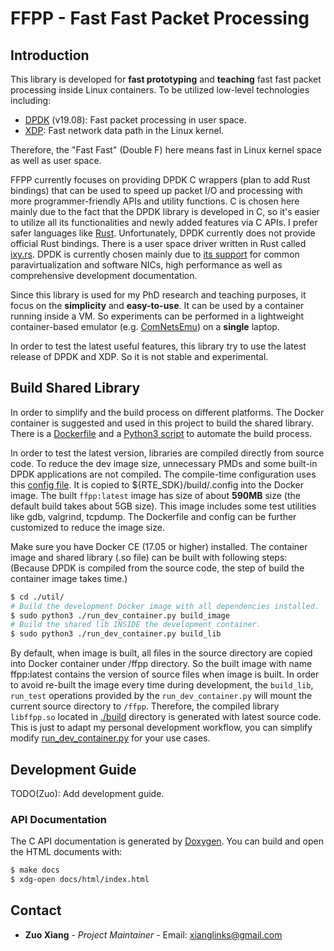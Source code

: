 # FFPP - Fast Fast Packet Processing #

## Introduction ##

This library is developed for **fast prototyping** and **teaching** fast fast packet processing inside Linux containers.
To be utilized low-level technologies including:

-   [DPDK](https://www.dpdk.org/) (v19.08): Fast packet processing in user space.
-   [XDP](https://www.iovisor.org/technology/xdp): Fast network data path in the Linux kernel.

Therefore, the "Fast Fast" (Double F) here means fast in Linux kernel space as well as user space.

FFPP currently focuses on providing DPDK C wrappers (plan to add Rust bindings) that can be used to speed up packet I/O
and processing with more programmer-friendly APIs and utility functions.
C is chosen here mainly due to the fact that the DPDK library is developed in C, so it's easier to utilize all its
functionalities and newly added features via C APIs.
I prefer safer languages like [Rust](https://www.rust-lang.org/).
Unfortunately, DPDK currently does not provide official Rust bindings.
There is a user space driver written in Rust called [ixy.rs](https://github.com/ixy-languages/ixy.rs).
DPDK is currently chosen mainly due to [its support](http://core.dpdk.org/supported/) for common paravirtualization and
software NICs, high performance as well as comprehensive development documentation.

Since this library is used for my PhD research and teaching purposes, it focus on the **simplicity** and **easy-to-use**.
It can be used by a container running inside a VM.
So experiments can be performed in a lightweight container-based emulator (e.g. [ComNetsEmu](https://bitbucket.org/comnets/comnetsemu/src/master/)) on a **single** laptop.

In order to test the latest useful features, this library try to use the latest release of DPDK and XDP.
So it is not stable and experimental.

## Build Shared Library ##

In order to simplify and the build process on different platforms.
The Docker container is suggested and used in this project to build the shared library.
There is a [Dockerfile](./Dockerfile) and a [Python3 script](./util/run_dev_container.py) to automate the build process.

In order to test the latest version, libraries are compiled directly from source code.
To reduce the dev image size, unnecessary PMDs and some built-in DPDK applications are not compiled.
The compile-time configuration uses this [config file](./config).
It is copied to ${RTE_SDK}/build/.config into the Docker image.
The built `ffpp:latest` image has size of about **590MB** size (the default build takes about 5GB size).
This image includes some test utilities like gdb, valgrind, tcpdump.
The Dockerfile and config can be further customized to reduce the image size.

Make sure you have Docker CE (17.05 or higher) installed.
The container image and shared library (.so file) can be built with following steps:
(Because DPDK is compiled from the source code, the step of build the container image takes time.)

```bash
$ cd ./util/
# Build the development Docker image with all dependencies installed.
$ sudo python3 ./run_dev_container.py build_image
# Build the shared lib INSIDE the development container.
$ sudo python3 ./run_dev_container.py build_lib
```
By default, when image is built, all files in the source directory are copied into Docker container under /ffpp directory.
So the built image with name ffpp:latest contains the version of source files when image is built.
In order to avoid re-built the image every time during development, the `build_lib`, `run_test` operations provided by
the `run_dev_container.py` will mount the current source directory to `/ffpp`.
Therefore, the compiled library `libffpp.so` located in [./build](./build) directory is generated with latest source code.
This is just to adapt my personal development workflow, you can simplify modify
[run_dev_container.py](./util/run_dev_container.py) for your use cases.

## Development Guide ##

TODO(Zuo): Add development guide.

### API Documentation ###

The C API documentation is generated by [Doxygen](http://www.doxygen.nl/).
You can build and open the HTML documents with:

```bash
$ make docs
$ xdg-open docs/html/index.html
```

## Contact ##

* **Zuo Xiang** - *Project Maintainer* - Email: xianglinks@gmail.com
